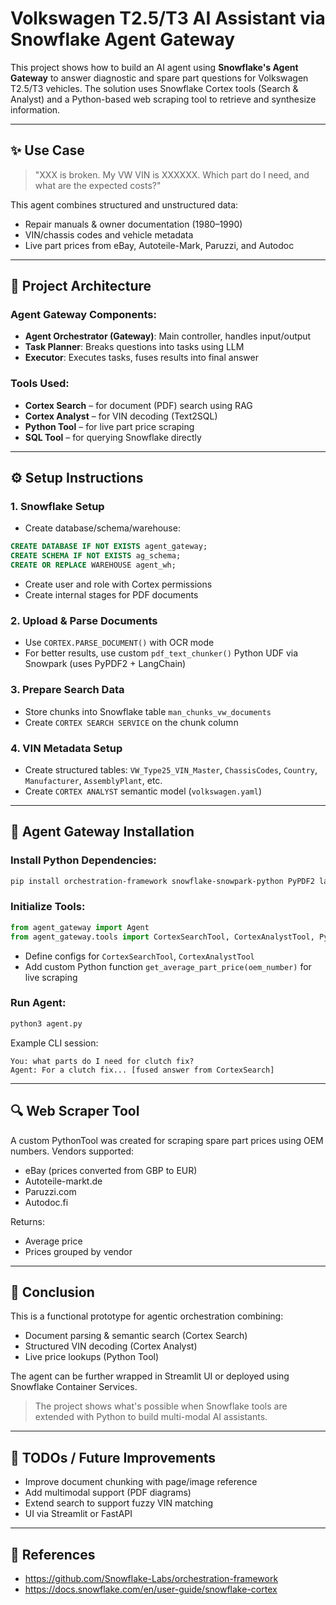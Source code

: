 # Volkswagen T2.5/T3 AI Assistant via Snowflake Agent Gateway

This project shows how to build an AI agent using **Snowflake's Agent Gateway** to answer diagnostic and spare part questions for Volkswagen T2.5/T3 vehicles. The solution uses Snowflake Cortex tools (Search & Analyst) and a Python-based web scraping tool to retrieve and synthesize information.

---

## ✨ Use Case

> "XXX is broken. My VW VIN is XXXXXX. Which part do I need, and what are the expected costs?"

This agent combines structured and unstructured data:
- Repair manuals & owner documentation (1980–1990)
- VIN/chassis codes and vehicle metadata
- Live part prices from eBay, Autoteile-Mark, Paruzzi, and Autodoc

---

## 🧰 Project Architecture

### Agent Gateway Components:
- **Agent Orchestrator (Gateway)**: Main controller, handles input/output
- **Task Planner**: Breaks questions into tasks using LLM
- **Executor**: Executes tasks, fuses results into final answer

### Tools Used:
- **Cortex Search** – for document (PDF) search using RAG
- **Cortex Analyst** – for VIN decoding (Text2SQL)
- **Python Tool** – for live part price scraping
- **SQL Tool** – for querying Snowflake directly

---

## ⚙ Setup Instructions

### 1. Snowflake Setup
- Create database/schema/warehouse:
```sql
CREATE DATABASE IF NOT EXISTS agent_gateway;
CREATE SCHEMA IF NOT EXISTS ag_schema;
CREATE OR REPLACE WAREHOUSE agent_wh;
```
- Create user and role with Cortex permissions
- Create internal stages for PDF documents

### 2. Upload & Parse Documents
- Use `CORTEX.PARSE_DOCUMENT()` with OCR mode
- For better results, use custom `pdf_text_chunker()` Python UDF via Snowpark (uses PyPDF2 + LangChain)

### 3. Prepare Search Data
- Store chunks into Snowflake table `man_chunks_vw_documents`
- Create `CORTEX SEARCH SERVICE` on the chunk column

### 4. VIN Metadata Setup
- Create structured tables: `VW_Type25_VIN_Master`, `ChassisCodes`, `Country`, `Manufacturer`, `AssemblyPlant`, etc.
- Create `CORTEX ANALYST` semantic model (`volkswagen.yaml`)

---

## 🚀 Agent Gateway Installation

### Install Python Dependencies:
```bash
pip install orchestration-framework snowflake-snowpark-python PyPDF2 langchain beautifulsoup4 requests python-dotenv
```

### Initialize Tools:
```python
from agent_gateway import Agent
from agent_gateway.tools import CortexSearchTool, CortexAnalystTool, PythonTool
```

- Define configs for `CortexSearchTool`, `CortexAnalystTool`
- Add custom Python function `get_average_part_price(oem_number)` for live scraping

### Run Agent:
```bash
python3 agent.py
```

Example CLI session:
```
You: what parts do I need for clutch fix?
Agent: For a clutch fix... [fused answer from CortexSearch]
```

---

## 🔍 Web Scraper Tool
A custom PythonTool was created for scraping spare part prices using OEM numbers. Vendors supported:
- eBay (prices converted from GBP to EUR)
- Autoteile-markt.de
- Paruzzi.com
- Autodoc.fi

Returns:
- Average price
- Prices grouped by vendor

---

## 🌟 Conclusion

This is a functional prototype for agentic orchestration combining:
- Document parsing & semantic search (Cortex Search)
- Structured VIN decoding (Cortex Analyst)
- Live price lookups (Python Tool)

The agent can be further wrapped in Streamlit UI or deployed using Snowflake Container Services.

> The project shows what's possible when Snowflake tools are extended with Python to build multi-modal AI assistants.

---

## 📅 TODOs / Future Improvements
- Improve document chunking with page/image reference
- Add multimodal support (PDF diagrams)
- Extend search to support fuzzy VIN matching
- UI via Streamlit or FastAPI

---

## 🔗 References
- https://github.com/Snowflake-Labs/orchestration-framework
- https://docs.snowflake.com/en/user-guide/snowflake-cortex
